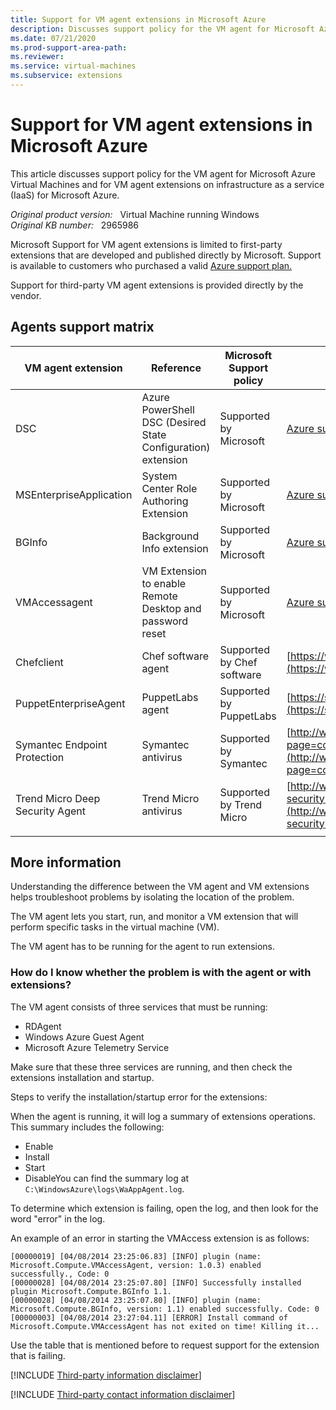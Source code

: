 ```yaml
---
title: Support for VM agent extensions in Microsoft Azure
description: Discusses support policy for the VM agent for Microsoft Azure Virtual Machines and for VM agent extensions on IaaS for Microsoft Azure.
ms.date: 07/21/2020
ms.prod-support-area-path: 
ms.reviewer: 
ms.service: virtual-machines
ms.subservice: extensions
---
```

# Support for VM agent extensions in Microsoft Azure

This article discusses support policy for the VM agent for Microsoft Azure Virtual Machines and for VM agent extensions on infrastructure as a service (IaaS) for Microsoft Azure.

_Original product version:_ &nbsp; Virtual Machine running Windows  
_Original KB number:_ &nbsp; 2965986

Microsoft Support for VM agent extensions is limited to first-party extensions that are developed and published directly by Microsoft.
Support is available to customers who purchased a valid [Azure support plan.](https://azure.microsoft.com/support/plans/)

Support for third-party VM agent extensions is provided directly by the vendor.

## Agents support matrix

|VM agent extension|Reference|Microsoft Support policy|Link for support|
|---|---|---|---|
|DSC|Azure PowerShell DSC (Desired State Configuration) extension|Supported by Microsoft| [Azure support](https://azure.microsoft.com/support/) |
|MSEnterpriseApplication|System Center Role Authoring Extension|Supported by Microsoft| [Azure support](https://azure.microsoft.com/support/) |
|BGInfo|Background Info extension|Supported by Microsoft| [Azure support](https://azure.microsoft.com/support/) |
|VMAccessagent|VM Extension to enable Remote Desktop and password reset|Supported by Microsoft| [Azure support](https://azure.microsoft.com/support/) |
|Chefclient|Chef software agent|Supported by Chef software|[https://www.chef.io/support/](https://www.chef.io/support/)|
|PuppetEnterpriseAgent|PuppetLabs agent|Supported by PuppetLabs| [https://support.puppet.com/hc/](https://support.puppet.com/hc/)|
|Symantec Endpoint Protection|Symantec antivirus|Supported by Symantec| [http://www.symantec.com/business/support/index?page=contactsupport&key=54619](http://www.symantec.com/business/support/index?page=contactsupport&key=54619) |
|Trend Micro Deep Security Agent|Trend Micro antivirus|Supported by Trend Micro| [http://www.trendmicro.com/us/business/saas/deep-security-as-a-service/index.html](http://www.trendmicro.com/us/business/saas/deep-security-as-a-service/index.html) |
|||||

## More information

Understanding the difference between the VM agent and VM extensions helps troubleshoot problems by isolating the location of the problem.

The VM agent lets you start, run, and monitor a VM extension that will perform specific tasks in the virtual machine (VM).

The VM agent has to be running for the agent to run extensions.

### How do I know whether the problem is with the agent or with extensions?

The VM agent consists of three services that must be running:

- RDAgent
- Windows Azure Guest Agent
- Microsoft Azure Telemetry Service

Make sure that these three services are running, and then check the extensions installation and startup.

Steps to verify the installation/startup error for the extensions:

When the agent is running, it will log a summary of extensions operations. This summary includes the following:

- Enable
- Install
- Start
- DisableYou can find the summary log at `C:\WindowsAzure\logs\WaAppAgent.log`.

To determine which extension is failing, open the log, and then look for the word "error" in the log.

An example of an error in starting the VMAccess extension is as follows:

```
[00000019] [04/08/2014 23:25:06.83] [INFO] plugin (name: Microsoft.Compute.VMAccessAgent, version: 1.0.3) enabled successfully., Code: 0
[00000028] [04/08/2014 23:25:07.80] [INFO] Successfully installed plugin Microsoft.Compute.BGInfo 1.1.
[00000028] [04/08/2014 23:25:07.80] [INFO] plugin (name: Microsoft.Compute.BGInfo, version: 1.1) enabled successfully. Code: 0
[00000003] [04/08/2014 23:27:04.11] [ERROR] Install command of Microsoft.Compute.VMAccessAgent has not exited on time! Killing it...
```

Use the table that is mentioned before to request support for the extension that is failing.

[!INCLUDE [Third-party information disclaimer](../../includes/third-party-disclaimer.md)]

[!INCLUDE [Third-party contact information disclaimer](../../includes/third-party-contact-disclaimer.md)]
